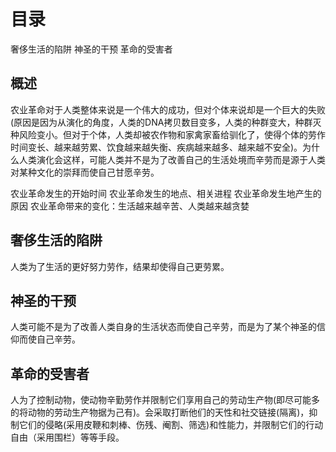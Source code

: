 # 目录
奢侈生活的陷阱
神圣的干预
革命的受害者

## 概述
农业革命对于人类整体来说是一个伟大的成功，但对个体来说却是一个巨大的失败(原因是因为从演化的角度，人类的DNA拷贝数目变多，人类的种群变大，种群灭种风险变小。但对于个体，人类却被农作物和家禽家畜给驯化了，使得个体的劳作时间变长、越来越劳累、饮食越来越失衡、疾病越来越多、越来越不安全)。为什么人类演化会这样，可能人类并不是为了改善自己的生活处境而辛劳而是源于人类对某种文化的崇拜而使自己甘愿辛劳。

农业革命发生的开始时间
农业革命发生的地点、相关进程
农业革命发生地产生的原因
农业革命带来的变化：生活越来越辛苦、人类越来越贪婪

## 奢侈生活的陷阱
人类为了生活的更好努力劳作，结果却使得自己更劳累。

## 神圣的干预
人类可能不是为了改善人类自身的生活状态而使自己辛劳，而是为了某个神圣的信仰而使自己辛劳。

## 革命的受害者
人为了控制动物，使动物辛勤劳作并限制它们享用自己的劳动生产物(即尽可能多的将动物的劳动生产物据为己有)。会采取打断他们的天性和社交链接(隔离)，抑制它们的侵略(采用皮鞭和刺棒、伤残、阉割、筛选)和性能力，并限制它们的行动自由（采用围栏）等等手段。


